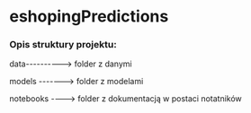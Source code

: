 # eshopingPredictions

### Opis struktury projektu:

data----------> folder z danymi

models -------> folder z modelami

notebooks ----> folder z dokumentacją w postaci notatników
